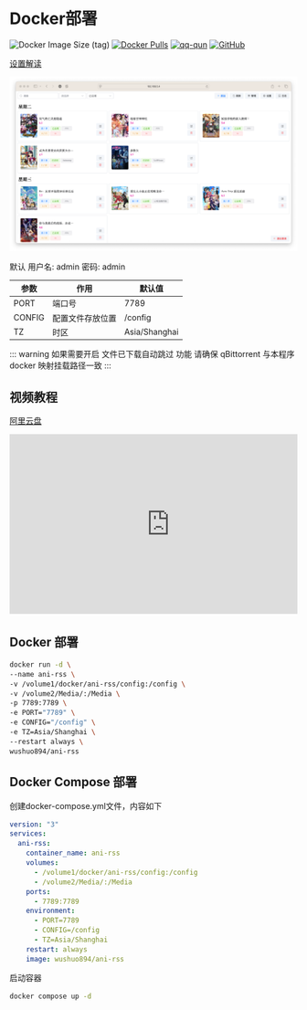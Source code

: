 # Docker部署

<div>

![Docker Image Size (tag)](https://img.shields.io/docker/image-size/wushuo894/ani-rss/latest)
[![Docker Pulls](https://img.shields.io/docker/pulls/wushuo894/ani-rss)](https://hub.docker.com/r/wushuo894/ani-rss)
[![qq-qun](https://img.shields.io/static/v1?label=QQ%E7%BE%A4&message=171563627&color=blue)](http://qm.qq.com/cgi-bin/qm/qr?_wv=1027&k=_EKAkxs6Ld4fWcMNAbUQzcp4tv20vjVH&authKey=KG3GAsZfKQosbAWkks%2FbEj0LCGwxoeLJ3DTU0loHkGdHLqHYgJNv3%2BmSERmYt47b&noverify=0&group_code=171563627)
[![GitHub](https://img.shields.io/badge/-GitHub-181717?logo=github)](https://github.com/wushuo894/ani-rss)
</div>

[设置解读](/config/download)

![Xnip2024-11-05_05-31-50.png](../image/Xnip2024-11-05_05-31-50.png)

默认 用户名: admin 密码: admin

| 参数     | 作用       | 默认值           |
|--------|----------|---------------|
| PORT   | 端口号      | 7789          |
| CONFIG | 配置文件存放位置 | /config       |
| TZ     | 时区       | Asia/Shanghai |

::: warning
如果需要开启 文件已下载自动跳过 功能 请确保 qBittorrent 与本程序 docker 映射挂载路径一致
:::

## 视频教程

[阿里云盘](https://www.alipan.com/s/eqt2XLZJThu)

<div style="overflow-x: auto;">
<iframe 
width="560" 
height="315" 
src="https://www.youtube.com/embed/y9-mgvnSnxs?si=CCz_58LaZu3mbpr5" 
title="YouTube video player" 
frameborder="0" 
allow="accelerometer; autoplay; clipboard-write; encrypted-media; gyroscope; picture-in-picture; web-share" 
referrerpolicy="strict-origin-when-cross-origin" 
allowfullscreen>
</iframe>
</div>

## Docker 部署

```bash
docker run -d \
--name ani-rss \
-v /volume1/docker/ani-rss/config:/config \
-v /volume2/Media/:/Media \
-p 7789:7789 \
-e PORT="7789" \
-e CONFIG="/config" \
-e TZ=Asia/Shanghai \
--restart always \
wushuo894/ani-rss
```

## Docker Compose 部署

创建docker-compose.yml文件，内容如下

```yaml
version: "3"
services:
  ani-rss:
    container_name: ani-rss
    volumes:
      - /volume1/docker/ani-rss/config:/config
      - /volume2/Media/:/Media
    ports:
      - 7789:7789
    environment:
      - PORT=7789
      - CONFIG=/config
      - TZ=Asia/Shanghai
    restart: always
    image: wushuo894/ani-rss
```

启动容器

```bash
docker compose up -d
```
